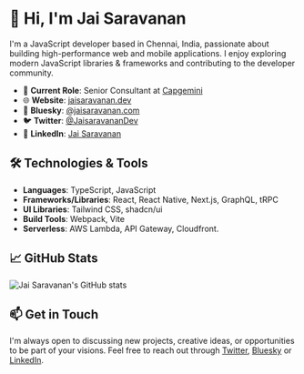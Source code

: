 # 👋 Hi, I'm Jai Saravanan

I'm a JavaScript developer based in Chennai, India, passionate about building high-performance web and mobile applications. I enjoy exploring modern JavaScript libraries & frameworks and contributing to the developer community.

- 🔭 **Current Role**: Senior Consultant at [Capgemini](https://www.capgemini.com/)
- 🌐 **Website**: [jaisaravanan.dev](https://jaisaravanan.dev/)
- 🦋 **Bluesky**: [@jaisaravanan.com](https://bsky.app/profile/jaisaravanan.com)
- 🐦 **Twitter**: [@JaisaravananDev](https://x.com/JaisaravananDev)
- 💼 **LinkedIn**: [Jai Saravanan](https://www.linkedin.com/in/jaisaravanan-dev/)

## 🛠️ Technologies & Tools

- **Languages**: TypeScript, JavaScript
- **Frameworks/Libraries**: React, React Native, Next.js, GraphQL, tRPC
- **UI Libraries**: Tailwind CSS, shadcn/ui
- **Build Tools**: Webpack, Vite
- **Serverless**: AWS Lambda, API Gateway, Cloudfront.

## 📈 GitHub Stats

![Jai Saravanan's GitHub stats](https://github-readme-stats.vercel.app/api?username=jaisaravanan-dev&show_icons=true&theme=radical)

## 📫 Get in Touch

I'm always open to discussing new projects, creative ideas, or opportunities to be part of your visions. Feel free to reach out through [Twitter](https://x.com/JaisaravananDev), [Bluesky](https://bsky.app/profile/jaisaravanan.com) or [LinkedIn](https://www.linkedin.com/in/jaisaravanan-dev/).

